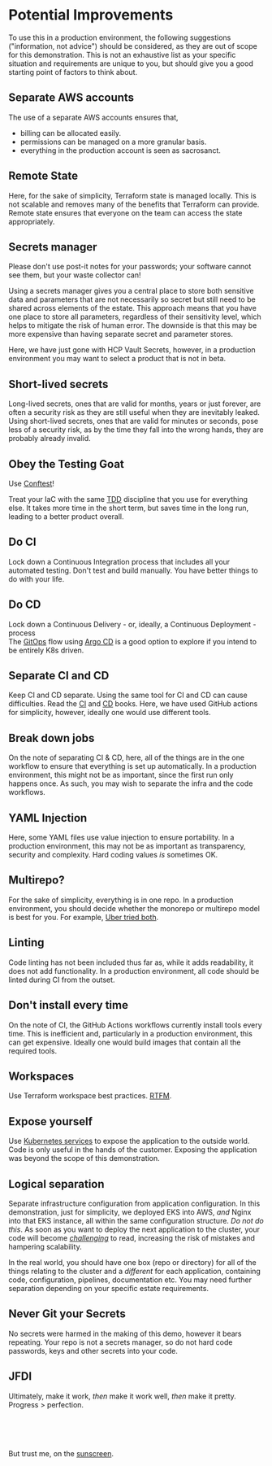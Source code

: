 # Potential Improvements
To use this in a production environment, the following suggestions ("information, not advice") 
should be considered, as they are out of scope for this demonstration. This is not an exhaustive 
list as your specific situation and requirements are unique to you, but should give you a good 
starting point of factors to think about.

## Separate AWS accounts

The use of a separate AWS accounts ensures that,
- billing can be allocated easily.
- permissions can be managed on a more granular basis.
- everything in the production account is seen as sacrosanct. 

## Remote State
Here, for the sake of simplicity, Terraform state is managed locally. This is not scalable and 
removes many of the benefits that Terraform can provide. Remote state ensures that everyone 
on the team can access the state appropriately. 

## Secrets manager
Please don't use post-it notes for your passwords; your software cannot see them, but 
your waste collector can!

Using a secrets manager gives you a central place to store both sensitive data and parameters 
that are not necessarily so secret but still need to be shared across elements of the estate. This 
approach means that you have one place to store all parameters, regardless of their sensitivity 
level, which helps to mitigate the risk of human error. The downside is that this may be more 
expensive than having separate secret and parameter stores.

Here, we have just gone with HCP Vault Secrets, however, in a production environment you may want to select a
product that is not in beta.

## Short-lived secrets
Long-lived secrets, ones that are valid for months, years or just forever, are often a security 
risk as they are still useful when they are inevitably leaked. Using short-lived secrets, ones 
that are valid for minutes or seconds, pose less of a security risk, as by the time they fall 
into the wrong hands, they are probably already invalid.

## Obey the Testing Goat
Use [Conftest](https://www.conftest.dev/)!

Treat your IaC with the same [TDD](https://www.obeythetestinggoat.com/) discipline that you use for
everything else. It takes more time in the short term, but saves time in the long run, leading to 
a better product overall.

## Do CI
Lock down a Continuous Integration process that includes all your automated testing.
Don't test and build manually. You have better things to do with your life.

## Do CD
Lock down a Continuous Delivery - or, ideally, a Continuous Deployment - process<br />
The [GitOps](https://www.gitops.tech/) flow using
[Argo CD](https://argo-cd.readthedocs.io/en/stable/) is a good option to explore if you intend 
to be entirely K8s driven.

## Separate CI and CD
Keep CI and CD separate. Using the same tool for CI and CD can cause difficulties.
Read the [CI](https://amzn.to/3ZB1u6V) and [CD](https://amzn.to/3kflHyU) books. Here, we have used GitHub actions for
simplicity, however,
ideally one would use different tools.

## Break down jobs

On the note of separating CI & CD, here, all of the things are in the one workflow to ensure that everything is set
up automatically. In a production environment, this might not be as important, since the first run only happens once.
As such, you may wish to separate the infra and the code workflows.

## YAML Injection

Here, some YAML files use value injection to ensure portability. In a production environment, this may not be as
important as transparency, security and complexity. Hard coding values _is_ sometimes OK.

## Multirepo?

For the sake of simplicity, everything is in one repo. In a production environment, you should decide whether the
monorepo or multirepo model is best for you. For example, [Uber tried both](https://youtu.be/lV8-1S28ycM).

## Linting

Code linting has not been included thus far as, while it adds readability, it does not add functionality. In a
production environment, all code should be linted during CI from the outset.

## Don't install every time

On the note of CI, the GitHub Actions workflows currently install tools every time.
This is inefficient and, particularly in a production environment, this can get expensive.
Ideally one would build images that contain all the required tools.

## Workspaces
Use Terraform workspace best practices.
[RTFM](https://developer.hashicorp.com/terraform/cloud-docs/recommended-practices/part1).

## Expose yourself
Use [Kubernetes services](https://kubernetes.io/docs/concepts/services-networking/service) to 
expose the application to the outside world. Code is only useful in the hands of the customer. 
Exposing the application was beyond the scope of this demonstration.

## Logical separation
Separate infrastructure configuration from application configuration. In this demonstration, 
just for simplicity, we deployed EKS into AWS, _and_ Nginx into that EKS instance, all within 
the same configuration structure. _Do not do this_. As soon as you want to deploy the next 
application to the cluster, your code will become 
_[challenging](https://en.wikipedia.org/wiki/English_understatement)_ to read, increasing the risk
of mistakes and hampering scalability.

In the real world, you should have one box (repo or directory) for all of the things relating to the
cluster and a *different* for each application, containing code, configuration, pipelines, 
documentation etc. You may need further separation depending on your specific estate requirements.

## Never Git your Secrets

No secrets were harmed in the making of this demo, however it bears repeating. Your repo is not 
a secrets manager, so do not hard code passwords, keys and other secrets into your code.

## JFDI

Ultimately, make it work, _then_ make it work well, _then_ make it pretty. Progress > perfection.

<br /><br /><br />

But trust me, on the [sunscreen](https://youtu.be/sTJ7AzBIJoI).
